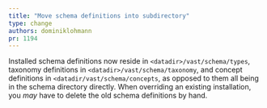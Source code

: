 ```yaml
---
title: "Move schema definitions into subdirectory"
type: change
authors: dominiklohmann
pr: 1194
---
```


Installed schema definitions now reside in `<datadir>/vast/schema/types`,
taxonomy definitions in `<datadir>/vast/schema/taxonomy`, and concept
definitions in `<datadir/vast/schema/concepts`, as opposed to them all being in
the schema directory directly. When overriding an existing installation, you
_may_ have to delete the old schema definitions by hand.
